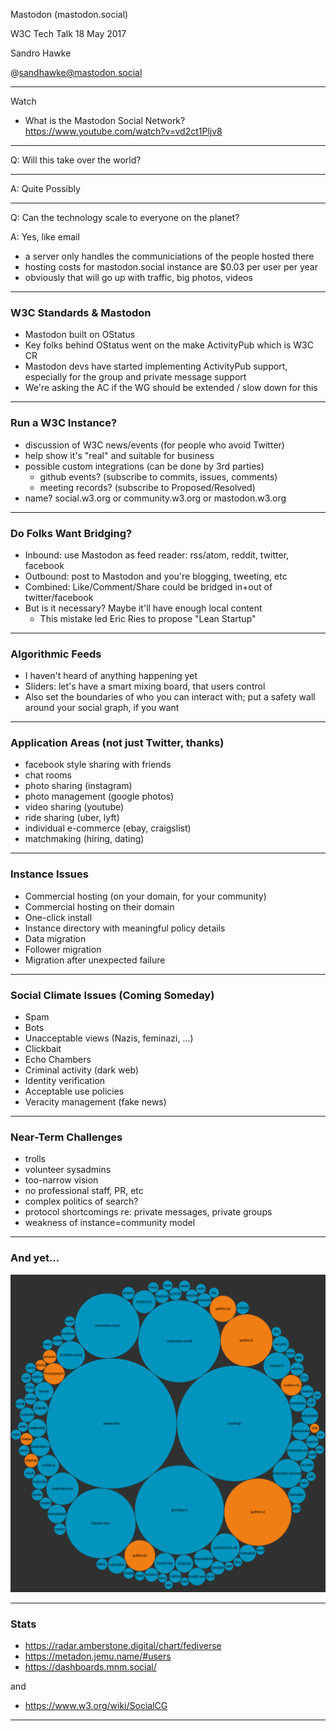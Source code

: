 
Mastodon (mastodon.social)

W3C Tech Talk
18 May 2017

Sandro Hawke

@sandhawke@mastodon.social

---

Watch

* What is the Mastodon Social Network?  https://www.youtube.com/watch?v=vd2ct1Pljv8

---

Q: Will this take over the world?

---

A: Quite Possibly

---

Q: Can the technology scale to everyone on the planet?

A: Yes, like email

- a server only handles the communiciations of the people hosted there
- hosting costs for mastodon.social instance are $0.03 per user per year
- obviously that will go up with traffic, big photos, videos

---

### W3C Standards & Mastodon

 - Mastodon built on OStatus
 - Key folks behind OStatus went on the make ActivityPub which is W3C CR
 - Mastodon devs have started implementing ActivityPub support, especially
   for the group and private message support
 - We're asking the AC if the WG should be extended / slow down for this

---

### Run a W3C Instance?
 - discussion of W3C news/events (for people who avoid Twitter)
 - help show it's "real" and suitable for business
 - possible custom integrations (can be done by 3rd parties)
    - github events? (subscribe to commits, issues, comments)
    - meeting records? (subscribe to Proposed/Resolved)
 - name? social.w3.org or community.w3.org or mastodon.w3.org

---

### Do Folks Want Bridging?
 - Inbound: use Mastodon as feed reader: rss/atom, reddit, twitter, facebook
 - Outbound: post to Mastodon and you're blogging, tweeting, etc
 - Combined: Like/Comment/Share could be bridged in+out of twitter/facebook
 - But is it necessary?   Maybe it'll have enough local content
   -  This mistake led Eric Ries to propose "Lean Startup"

---

### Algorithmic Feeds
 - I haven't heard of anything happening yet
 - Sliders: let's have a smart mixing board, that users control
 - Also set the boundaries of who you can interact with; put a safety wall
   around your social graph, if you want

---

### Application Areas (not just Twitter, thanks)
-    facebook style sharing with friends
-    chat rooms
-    photo sharing (instagram)
-    photo management (google photos)
-    video sharing (youtube)
-    ride sharing (uber, lyft)
-    individual e-commerce (ebay, craigslist)
-    matchmaking (hiring, dating)               

---

### Instance Issues
-    Commercial hosting (on your domain, for your community)
-    Commercial hosting on their domain
-    One-click install
-    Instance directory with meaningful policy details
-    Data migration
-    Follower migration
-    Migration after unexpected failure

---

### Social Climate Issues (Coming Someday)
-    Spam
-    Bots
-    Unacceptable views (Nazis, feminazi, ...)
-    Clickbait
-    Echo Chambers
-    Criminal activity (dark web)
-    Identity verification
-    Acceptable use policies
-    Veracity management (fake news)

---

### Near-Term Challenges

 - trolls
 - volunteer sysadmins
 - too-narrow vision
 - no professional staff, PR, etc
 - complex politics of search?
 - protocol shortcomings re: private messages, private groups
 - weakness of instance=community model

---

### And yet... 

![Fediverse](fediverse.png)

---

### Stats

* https://radar.amberstone.digital/chart/fediverse
* https://metadon.jemu.name/#users
* https://dashboards.mnm.social/

and

* https://www.w3.org/wiki/SocialCG

---
